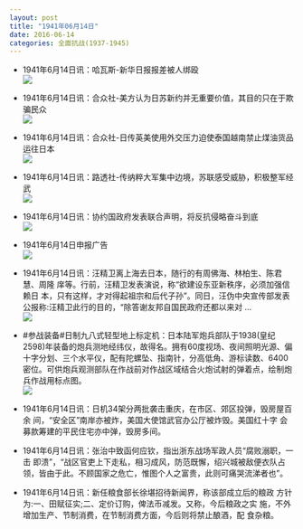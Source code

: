 ```yaml
---
layout: post
title: "1941年06月14日"
date: 2016-06-14
categories: 全面抗战(1937-1945)
---
```


<meta name="referrer" content="no-referrer" />

- 1941年6月14日讯：哈瓦斯-新华日报报差被人绑殴 <br/><img src="https://ww2.sinaimg.cn/large/aca367d8jw1f4v5e0aojnj208007j3zc.jpg" />

- 1941年6月14日讯：合众社-美方认为日苏新约并无重要价值，其目的只在于欺骗民众 <br/><img src="https://ww4.sinaimg.cn/large/aca367d8jw1f4v3n3rf1ej20cr0e3dig.jpg" />

- 1941年6月14日讯：合众社-日传英美使用外交压力迫使泰国越南禁止煤油货品运往日本 <br/><img src="https://ww3.sinaimg.cn/large/aca367d8jw1f4v1x2lapqj20dt0dxq5j.jpg" />

- 1941年6月14日讯：路透社-传纳粹大军集中边境，苏联感受威胁，积极整军经武 <br/><img src="https://ww4.sinaimg.cn/large/aca367d8jw1f4v06lawopj20640ftwgl.jpg" />

- 1941年6月14日讯：协约国政府发表联合声明，将反抗侵略奋斗到底 <br/><img src="https://ww1.sinaimg.cn/large/aca367d8jw1f4uuzcrb5ej205o0kl767.jpg" />

- 1941年6月14日申报广告 <br/><img src="https://ww4.sinaimg.cn/large/aca367d8jw1f4umb64n8fj20kj0gujuw.jpg" />

- 1941年6月14日讯：汪精卫离上海去日本，随行的有周佛海、林柏生、陈君慧、周隆 庠等。行前，汪精卫发表演说，称“欲建设东亚新秩序，必须加强信赖日 本，只有这样，才对得起祖宗和后代子孙”。同日，汪伪中央宣传部发表 公报称:汪精卫此行的目的，“除答谢友邦自国民政府还都以来对 ... <br/><img src="https://ww3.sinaimg.cn/large/aca367d8jw1f4ukkhh31yj20c809zwfs.jpg" />

- #参战装备#日制九八式轻型地上标定机：日本陆军炮兵部队于1938(皇纪2598)年装备的炮兵测地经纬仪，故得名。拥有60度视场、夜间照明光源、偏十字分划、三个水平仪，配有陀螺坠、指南针，分高低角、游标读数、6400密位。可供炮兵观测部队在作战前对作战区域结合火炮试射的弹着点，绘制炮兵作战用标点图。 <br/><img src="https://ww2.sinaimg.cn/large/aca367d8jw1f4uiuat5u0j20p03nu7wh.jpg" />

- 1941年6月14日讯：日机34架分两批袭击重庆，在市区、郊区投弹，毁房屋百余 间，“安全区”南岸亦被炸，美国大使馆武官办公厅被炸毁。美国红十字 会募款筹建的平民住宅亦中弹，毁房多间。 

- 1941年6月14日讯：张治中致函何应钦，指出浙东战场军政人员“腐败溺职，一击 即溃”，“战区官吏上下走私，相习成风，防范既懈，绍兴城被敌便衣队占 领，皆由于此。不顾国家之危亡，惟图个人之富贵，此则可痛哭流涕者也”。 

- 1941年6月14日讯：新任粮食部长徐堪招待新闻界，称该部成立后的粮政 方针为:一、田赋征实;二、定价订购，俾法币减发。又称，今后粮政之实 施，不外增加生产、节制消费，在节制消费方面，今后则将禁止酿酒，配 食杂粮。 

